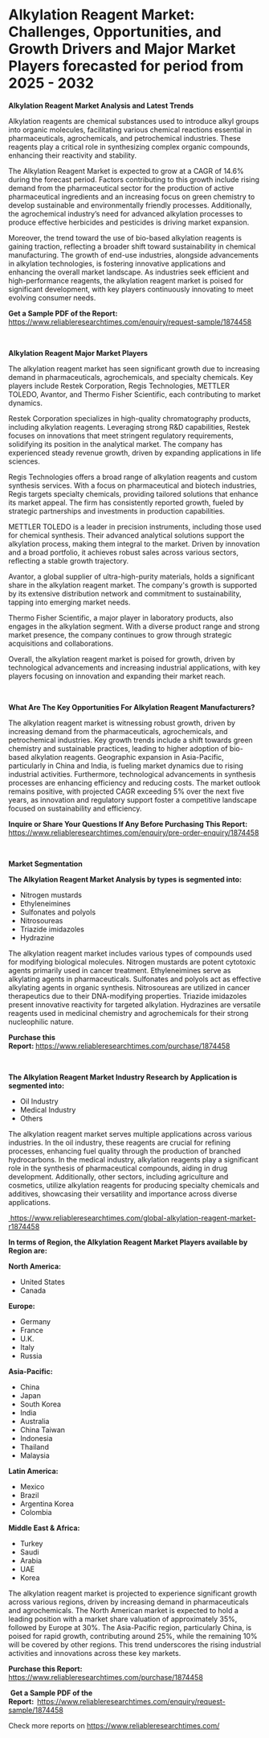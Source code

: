 <p><h1>Alkylation Reagent Market: Challenges, Opportunities, and Growth Drivers and Major Market Players forecasted for period from 2025 - 2032</h1></p><p><strong>Alkylation Reagent Market Analysis and Latest Trends</strong></p>
<p><p>Alkylation reagents are chemical substances used to introduce alkyl groups into organic molecules, facilitating various chemical reactions essential in pharmaceuticals, agrochemicals, and petrochemical industries. These reagents play a critical role in synthesizing complex organic compounds, enhancing their reactivity and stability. </p><p>The Alkylation Reagent Market is expected to grow at a CAGR of 14.6% during the forecast period. Factors contributing to this growth include rising demand from the pharmaceutical sector for the production of active pharmaceutical ingredients and an increasing focus on green chemistry to develop sustainable and environmentally friendly processes. Additionally, the agrochemical industry’s need for advanced alkylation processes to produce effective herbicides and pesticides is driving market expansion.</p><p>Moreover, the trend toward the use of bio-based alkylation reagents is gaining traction, reflecting a broader shift toward sustainability in chemical manufacturing. The growth of end-use industries, alongside advancements in alkylation technologies, is fostering innovative applications and enhancing the overall market landscape. As industries seek efficient and high-performance reagents, the alkylation reagent market is poised for significant development, with key players continuously innovating to meet evolving consumer needs.</p></p>
<p><strong>Get a Sample PDF of the Report:&nbsp;</strong> <a href="https://www.reliableresearchtimes.com/enquiry/request-sample/1874458?utm_campaign=2220&utm_medium=2&utm_source=Github&utm_content=ia&utm_term=04032025&utm_id=alkylation-reagent">https://www.reliableresearchtimes.com/enquiry/request-sample/1874458</a></p>
<p>&nbsp;</p>
<p><strong>Alkylation Reagent Major Market Players</strong></p>
<p><p>The alkylation reagent market has seen significant growth due to increasing demand in pharmaceuticals, agrochemicals, and specialty chemicals. Key players include Restek Corporation, Regis Technologies, METTLER TOLEDO, Avantor, and Thermo Fisher Scientific, each contributing to market dynamics.</p><p>Restek Corporation specializes in high-quality chromatography products, including alkylation reagents. Leveraging strong R&D capabilities, Restek focuses on innovations that meet stringent regulatory requirements, solidifying its position in the analytical market. The company has experienced steady revenue growth, driven by expanding applications in life sciences.</p><p>Regis Technologies offers a broad range of alkylation reagents and custom synthesis services. With a focus on pharmaceutical and biotech industries, Regis targets specialty chemicals, providing tailored solutions that enhance its market appeal. The firm has consistently reported growth, fueled by strategic partnerships and investments in production capabilities.</p><p>METTLER TOLEDO is a leader in precision instruments, including those used for chemical synthesis. Their advanced analytical solutions support the alkylation process, making them integral to the market. Driven by innovation and a broad portfolio, it achieves robust sales across various sectors, reflecting a stable growth trajectory.</p><p>Avantor, a global supplier of ultra-high-purity materials, holds a significant share in the alkylation reagent market. The company's growth is supported by its extensive distribution network and commitment to sustainability, tapping into emerging market needs.</p><p>Thermo Fisher Scientific, a major player in laboratory products, also engages in the alkylation segment. With a diverse product range and strong market presence, the company continues to grow through strategic acquisitions and collaborations.</p><p>Overall, the alkylation reagent market is poised for growth, driven by technological advancements and increasing industrial applications, with key players focusing on innovation and expanding their market reach.</p></p>
<p>&nbsp;</p>
<p><strong>What Are The Key Opportunities For Alkylation Reagent Manufacturers?</strong></p>
<p><p>The alkylation reagent market is witnessing robust growth, driven by increasing demand from the pharmaceuticals, agrochemicals, and petrochemical industries. Key growth trends include a shift towards green chemistry and sustainable practices, leading to higher adoption of bio-based alkylation reagents. Geographic expansion in Asia-Pacific, particularly in China and India, is fueling market dynamics due to rising industrial activities. Furthermore, technological advancements in synthesis processes are enhancing efficiency and reducing costs. The market outlook remains positive, with projected CAGR exceeding 5% over the next five years, as innovation and regulatory support foster a competitive landscape focused on sustainability and efficiency.</p></p>
<p><strong>Inquire or Share Your Questions If Any Before Purchasing This Report:</strong> <a href="https://www.reliableresearchtimes.com/enquiry/pre-order-enquiry/1874458?utm_campaign=2220&utm_medium=2&utm_source=Github&utm_content=ia&utm_term=04032025&utm_id=alkylation-reagent">https://www.reliableresearchtimes.com/enquiry/pre-order-enquiry/1874458</a></p>
<p>&nbsp;</p>
<p><strong>Market Segmentation</strong></p>
<p><strong>The Alkylation Reagent Market Analysis by types is segmented into:</strong></p>
<p><ul><li>Nitrogen mustards</li><li>Ethyleneimines</li><li>Sulfonates and polyols</li><li>Nitrosoureas</li><li>Triazide imidazoles</li><li>Hydrazine</li></ul></p>
<p><p>The alkylation reagent market includes various types of compounds used for modifying biological molecules. Nitrogen mustards are potent cytotoxic agents primarily used in cancer treatment. Ethyleneimines serve as alkylating agents in pharmaceuticals. Sulfonates and polyols act as effective alkylating agents in organic synthesis. Nitrosoureas are utilized in cancer therapeutics due to their DNA-modifying properties. Triazide imidazoles present innovative reactivity for targeted alkylation. Hydrazines are versatile reagents used in medicinal chemistry and agrochemicals for their strong nucleophilic nature.</p></p>
<p><strong>Purchase this Report:&nbsp;</strong><a href="https://www.reliableresearchtimes.com/purchase/1874458?utm_campaign=2220&utm_medium=2&utm_source=Github&utm_content=ia&utm_term=04032025&utm_id=alkylation-reagent">https://www.reliableresearchtimes.com/purchase/1874458</a></p>
<p>&nbsp;</p>
<p><strong>The Alkylation Reagent Market Industry Research by Application is segmented into:</strong></p>
<p><ul><li>Oil Industry</li><li>Medical Industry</li><li>Others</li></ul></p>
<p><p>The alkylation reagent market serves multiple applications across various industries. In the oil industry, these reagents are crucial for refining processes, enhancing fuel quality through the production of branched hydrocarbons. In the medical industry, alkylation reagents play a significant role in the synthesis of pharmaceutical compounds, aiding in drug development. Additionally, other sectors, including agriculture and cosmetics, utilize alkylation reagents for producing specialty chemicals and additives, showcasing their versatility and importance across diverse applications.</p></p>
<p><a href="https://www.reliableresearchtimes.com/global-alkylation-reagent-market-r1874458?utm_campaign=2220&utm_medium=2&utm_source=Github&utm_content=ia&utm_term=04032025&utm_id=alkylation-reagent">&nbsp;https://www.reliableresearchtimes.com/global-alkylation-reagent-market-r1874458</a></p>
<p><strong>In terms of Region, the Alkylation Reagent Market Players available by Region are:</strong></p>
<p>
    <p> <strong> North America: </strong>
        <ul>
            <li>United States</li>
            <li>Canada</li>
        </ul>
        </p> 
    <p> <strong> Europe: </strong>
        <ul>
            <li>Germany</li>
            <li>France</li>
            <li>U.K.</li>
            <li>Italy</li>
            <li>Russia</li>
        </ul>
        </p> 
    <p> <strong> Asia-Pacific: </strong>
        <ul>
            <li>China</li>
            <li>Japan</li>
            <li>South Korea</li>
            <li>India</li>
            <li>Australia</li>
            <li>China Taiwan</li>
            <li>Indonesia</li>
            <li>Thailand</li>
            <li>Malaysia</li>
        </ul>
        </p> 
    <p> <strong> Latin America: </strong>
        <ul>
            <li>Mexico</li>
            <li>Brazil</li>
            <li>Argentina Korea</li>
            <li>Colombia</li>
        </ul>
        </p> 
    <p> <strong> Middle East & Africa: </strong>
        <ul>
            <li>Turkey</li>
            <li>Saudi</li>
            <li>Arabia</li>
            <li>UAE</li>
            <li>Korea</li>
        </ul>
    </p>
    </p>
<p><p>The alkylation reagent market is projected to experience significant growth across various regions, driven by increasing demand in pharmaceuticals and agrochemicals. The North American market is expected to hold a leading position with a market share valuation of approximately 35%, followed by Europe at 30%. The Asia-Pacific region, particularly China, is poised for rapid growth, contributing around 25%, while the remaining 10% will be covered by other regions. This trend underscores the rising industrial activities and innovations across these key markets.</p></p>
<p><strong>Purchase this Report: </strong><a href="https://www.reliableresearchtimes.com/purchase/1874458?utm_campaign=2220&utm_medium=2&utm_source=Github&utm_content=ia&utm_term=04032025&utm_id=alkylation-reagent">https://www.reliableresearchtimes.com/purchase/1874458</a></p>
<p>&nbsp;<strong>Get a Sample PDF of the Report:&nbsp;&nbsp;</strong><a href="https://www.reliableresearchtimes.com/enquiry/request-sample/1874458?utm_campaign=2220&utm_medium=2&utm_source=Github&utm_content=ia&utm_term=04032025&utm_id=alkylation-reagent">https://www.reliableresearchtimes.com/enquiry/request-sample/1874458</a></p>
<p><strong></strong></p>
<p>Check more reports on <a href="https://www.reliableresearchtimes.com/?utm_campaign=2220&utm_medium=2&utm_source=Github&utm_content=ia&utm_term=04032025&utm_id=alkylation-reagent">https://www.reliableresearchtimes.com/</a></p>